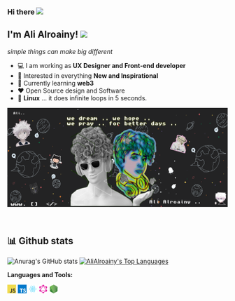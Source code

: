 ### Hi there   <img src="https://media.giphy.com/media/hvRJCLFzcasrR4ia7z/giphy.gif" width="28">

<h2>I'm Ali Alroainy! <img src="https://media.giphy.com/media/12oufCB0MyZ1Go/giphy.gif" width="50">  </h2>
 <p> <em>simple things can make big different 
</em></p>


-   :computer: I am working as **UX Designer and Front-end developer** 
-   :monocle_face: Interested in everything **New and Inspirational** 
-   :seedling: Currently learning **web3** 
-   :heart: Open Source design and Software  
-   :penguin: **Linux** ... it does infinite loops in 5 seconds.  

<img src="https://github.com/AliAlroainy/AliAlroainy/blob/main/dark%20cup.png" alt="dark style.." style="text-align: center; margin-bottom: 30px;" />

## 📊 Github stats



![Anurag's GitHub stats](https://github-readme-stats.vercel.app/api?username=AliAlroainy&show_icons=true&theme=radical) <a href="https://github.com/AliAlroainy/github-readme-stats"><img alt="AliAlroainy's Top Languages" src="https://github-readme-stats.vercel.app/api/top-langs/?username=AliAlroainy&langs_count=8&layout=compact&theme=react&hide_border=true&bg_color=1F222E&title_color=F85D7F&icon_color=F8D866&hide=Jupyter%20Notebook" height="192px"/></a>
  <br/>








**Languages and Tools:**  

<code><img height="20" src="https://raw.githubusercontent.com/github/explore/80688e429a7d4ef2fca1e82350fe8e3517d3494d/topics/javascript/javascript.png"></code>
<code><img height="20" src="https://raw.githubusercontent.com/github/explore/80688e429a7d4ef2fca1e82350fe8e3517d3494d/topics/typescript/typescript.png"></code>
<code><img height="20" src="https://raw.githubusercontent.com/github/explore/80688e429a7d4ef2fca1e82350fe8e3517d3494d/topics/react/react.png"></code>
<code><img height="20" src="https://raw.githubusercontent.com/github/explore/5c058a388828bb5fde0bcafd4bc867b5bb3f26f3/topics/graphql/graphql.png"></code>
<code><img height="20" src="https://raw.githubusercontent.com/github/explore/80688e429a7d4ef2fca1e82350fe8e3517d3494d/topics/nodejs/nodejs.png"></code>  


<!--
**AliAlroainy/AliAlroainy** is a ✨ _special_ ✨ repository because its `README.md` (this file) appears on your GitHub profile.

Here are some ideas to get you started:

- 🔭 I’m currently working on ...
- 🌱 I’m currently learning ...
- 👯 I’m looking to collaborate on ...
- 🤔 I’m looking for help with ...
- 💬 Ask me about ...
- 📫 How to reach me: ...
- 😄 Pronouns: ...
- ⚡ Fun fact: ...
-->

